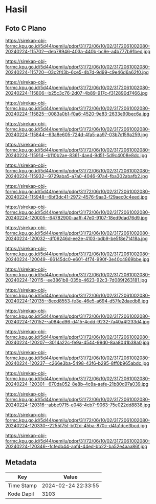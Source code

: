 # Hasil

## Foto C Plano

https://sirekap-obj-formc.kpu.go.id/5d44/pemilu/pdpr/31/72/06/10/02/3172061002080-20240224-115702--deb78946-403a-440b-bc9e-a4b777b91bed.jpg

https://sirekap-obj-formc.kpu.go.id/5d44/pemilu/pdpr/31/72/06/10/02/3172061002080-20240224-115720--03c2f43b-6ce5-4b7d-9d99-c9e46d6a62f0.jpg

https://sirekap-obj-formc.kpu.go.id/5d44/pemilu/pdpr/31/72/06/10/02/3172061002080-20240224-115806--b25c3c76-2d07-4b89-917c-f312890d7466.jpg

https://sirekap-obj-formc.kpu.go.id/5d44/pemilu/pdpr/31/72/06/10/02/3172061002080-20240224-115825--0083a0b1-f0a6-4520-9e83-2633e90bec6a.jpg

https://sirekap-obj-formc.kpu.go.id/5d44/pemilu/pdpr/31/72/06/10/02/3172061002080-20240224-115844--63a8e605-724d-4fa5-aa97-03b7c159a259.jpg

https://sirekap-obj-formc.kpu.go.id/5d44/pemilu/pdpr/31/72/06/10/02/3172061002080-20240224-115914--b110b2ae-8361-4ae4-9d51-5d9c4008e8dc.jpg

https://sirekap-obj-formc.kpu.go.id/5d44/pemilu/pdpr/31/72/06/10/02/3172061002080-20240224-115932--9729aba5-a7a0-4046-97a4-fba302abafb2.jpg

https://sirekap-obj-formc.kpu.go.id/5d44/pemilu/pdpr/31/72/06/10/02/3172061002080-20240224-115948--6bf3dc41-2972-4576-9aa3-f29aec0c4eed.jpg

https://sirekap-obj-formc.kpu.go.id/5d44/pemilu/pdpr/31/72/06/10/02/3172061002080-20240224-120005--64782900-aaff-47e0-9107-18ed9dad76d9.jpg

https://sirekap-obj-formc.kpu.go.id/5d44/pemilu/pdpr/31/72/06/10/02/3172061002080-20240224-120032--df09246d-ee2e-4103-bdb9-be5f8e71418a.jpg

https://sirekap-obj-formc.kpu.go.id/5d44/pemilu/pdpr/31/72/06/10/02/3172061002080-20240224-120049--66145dc0-e601-4f74-990f-3e40c4869bbe.jpg

https://sirekap-obj-formc.kpu.go.id/5d44/pemilu/pdpr/31/72/06/10/02/3172061002080-20240224-120115--ee3861b8-035b-4623-92c3-7d089f263181.jpg

https://sirekap-obj-formc.kpu.go.id/5d44/pemilu/pdpr/31/72/06/10/02/3172061002080-20240224-120135--8ecd8553-fe3e-46e5-a694-d57fe2daedb8.jpg

https://sirekap-obj-formc.kpu.go.id/5d44/pemilu/pdpr/31/72/06/10/02/3172061002080-20240224-120152--a084cd96-d415-4cdd-9232-7a40a4f233d4.jpg

https://sirekap-obj-formc.kpu.go.id/5d44/pemilu/pdpr/31/72/06/10/02/3172061002080-20240224-120207--3014a22c-fe9a-4544-99d0-8aa8041b38a0.jpg

https://sirekap-obj-formc.kpu.go.id/5d44/pemilu/pdpr/31/72/06/10/02/3172061002080-20240224-120237--c266e3ba-5498-43f6-b295-8ff0b965abdc.jpg

https://sirekap-obj-formc.kpu.go.id/5d44/pemilu/pdpr/31/72/06/10/02/3172061002080-20240224-120301--670da052-8e8b-4c8a-aefe-21b80d97a039.jpg

https://sirekap-obj-formc.kpu.go.id/5d44/pemilu/pdpr/31/72/06/10/02/3172061002080-20240224-120316--abbe9715-e048-4cb7-9063-75e022dd8838.jpg

https://sirekap-obj-formc.kpu.go.id/5d44/pemilu/pdpr/31/72/06/10/02/3172061002080-20240224-120330--2255f75f-b02d-45ba-870c-d4fa1dce3bcd.jpg

https://sirekap-obj-formc.kpu.go.id/5d44/pemilu/pdpr/31/72/06/10/02/3172061002080-20240224-120346--fcfedb44-aaf4-44ed-bb22-ba52e4aaa86f.jpg


## Metadata

| Key        | Value               |
| ---------- | ------------------- |
| Time Stamp | 2024-02-24 22:33:55 |
| Kode Dapil | 3103                |



